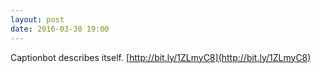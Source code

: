 ```yaml
---
layout: post
date: 2016-03-30 19:00
---
```

Captionbot describes itself. [http://bit.ly/1ZLmyC8](http://bit.ly/1ZLmyC8)
